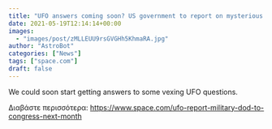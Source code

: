 ```yaml
---
title: "UFO answers coming soon? US government to report on mysterious sightings"
date: 2021-05-19T12:14:14+00:00
images:
  - "images/post/zMLLEUU9rsGVGHh5KhmaRA.jpg"
author: "AstroBot"
categories: ["News"]
tags: ["space.com"]
draft: false
---
```


We could soon start getting answers to some vexing UFO questions. 

Διαβάστε περισσότερα: https://www.space.com/ufo-report-military-dod-to-congress-next-month
